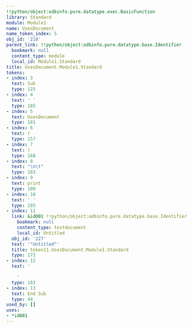 ```yaml
---
!!python/object:odbinfo.pure.datatype.exec.BasicFunction
library: Standard
module: Module1
name: UsesDocument
name_token_index: 5
obj_id: '218'
parent_link: !!python/object:odbinfo.pure.datatype.base.Identifier
  bookmark: null
  content_type: module
  local_id: Module1.Standard
title: UsesDocument.Module1.Standard
tokens:
- index: 3
  text: Sub
  type: 125
- index: 4
  text: ' '
  type: 185
- index: 5
  text: UsesDocument
  type: 181
- index: 6
  text: (
  type: 157
- index: 7
  text: )
  type: 168
- index: 8
  text: "\n\t"
  type: 183
- index: 9
  text: print
  type: 100
- index: 10
  text: ' '
  type: 185
- index: 11
  link: &id001 !!python/object:odbinfo.pure.datatype.base.Identifier
    bookmark: null
    content_type: textdocument
    local_id: Untitled
  obj_id: '227'
  text: '"Untitled"'
  title: token11.UsesDocument.Module1.Standard
  type: 172
- index: 12
  text: '

    '
  type: 183
- index: 13
  text: End Sub
  type: 44
used_by: []
uses:
- *id001
---
```

